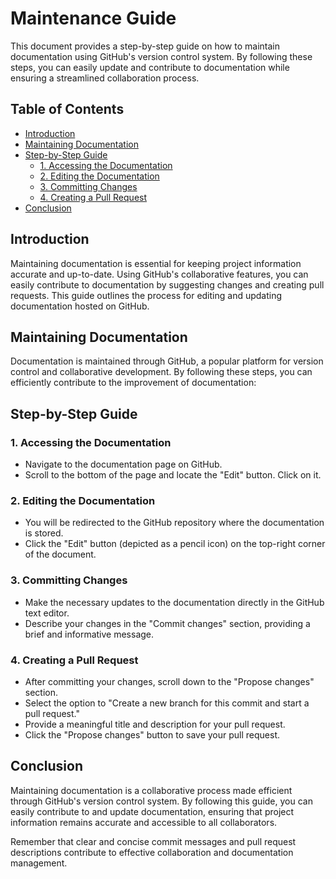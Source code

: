 # Maintenance Guide

This document provides a step-by-step guide on how to maintain documentation using GitHub's version control system. By following these steps, you can easily update and contribute to documentation while ensuring a streamlined collaboration process.

## Table of Contents
- [Introduction](#introduction)
- [Maintaining Documentation](#maintaining-documentation)
- [Step-by-Step Guide](#step-by-step-guide)
  - [1. Accessing the Documentation](#1-accessing-the-documentation)
  - [2. Editing the Documentation](#2-editing-the-documentation)
  - [3. Committing Changes](#3-committing-changes)
  - [4. Creating a Pull Request](#4-creating-a-pull-request)
- [Conclusion](#conclusion)

## Introduction
Maintaining documentation is essential for keeping project information accurate and up-to-date. Using GitHub's collaborative features, you can easily contribute to documentation by suggesting changes and creating pull requests. This guide outlines the process for editing and updating documentation hosted on GitHub.

## Maintaining Documentation
Documentation is maintained through GitHub, a popular platform for version control and collaborative development. By following these steps, you can efficiently contribute to the improvement of documentation:

## Step-by-Step Guide

### 1. Accessing the Documentation
- Navigate to the documentation page on GitHub.
- Scroll to the bottom of the page and locate the "Edit" button. Click on it.

### 2. Editing the Documentation
- You will be redirected to the GitHub repository where the documentation is stored.
- Click the "Edit" button (depicted as a pencil icon) on the top-right corner of the document.

### 3. Committing Changes
- Make the necessary updates to the documentation directly in the GitHub text editor.
- Describe your changes in the "Commit changes" section, providing a brief and informative message.

### 4. Creating a Pull Request
- After committing your changes, scroll down to the "Propose changes" section.
- Select the option to "Create a new branch for this commit and start a pull request."
- Provide a meaningful title and description for your pull request.
- Click the "Propose changes" button to save your pull request.

## Conclusion
Maintaining documentation is a collaborative process made efficient through GitHub's version control system. By following this guide, you can easily contribute to and update documentation, ensuring that project information remains accurate and accessible to all collaborators.

Remember that clear and concise commit messages and pull request descriptions contribute to effective collaboration and documentation management.